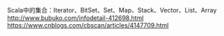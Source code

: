 Scala中的集合：Iterator、BitSet、Set、Map、Stack、Vector、List、Array
http://www.bubuko.com/infodetail-412698.html
https://www.cnblogs.com/cbscan/articles/4147709.html

